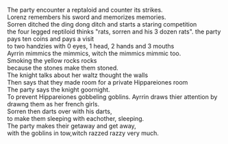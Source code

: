 The party encounter a reptaloid and counter its strikes.  
Lorenz remembers his sword and memorizes memories.  
Sorren ditched the ding dong ditch and starts a staring competition   
the four legged reptiloid thinks "rats, sorren and his 3 dozen rats". 
the party pays ten coins and pays a visit   
to two handzies with 0 eyes, 1 head, 2 hands and 3 mouths    
Ayrrin mimmics the mimmics, witch the mimmics mimmic too.  
Smoking the yellow rocks rocks   
because the stones make them stoned.  
The knight talks about her waltz thought the walls   
Then says that they made room for a private Hippareiones room   
The party says the knight goornight.  
To prevent Hippareiones gobbeling goblins. 
Ayrrin draws thier attention by drawng them as her french girls.  
Sorren then darts over with his darts,  
to make them sleeping with eachother, sleeping.  
The party makes their getaway and get away,   
with the goblins in tow,witch razzed razzy very much.  